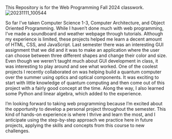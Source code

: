 This Repository is for the Web Programming Fall 2024 classwork.
![20231111_100544](https://github.com/user-attachments/assets/75fce2ba-51f0-46d8-87c9-33f9dc374916)


So far I’ve taken Computer Science 1-3, Computer Architecture, and Object Oriented Programming. 
While I haven’t done much with web programming, I’ve made a soundboard and weather webpage through tutorials. Although my experience is limited, 
these projects helped me learn a decent amount of HTML, CSS, and JavaScript. Last semester there was an interesting GUI assignment that we did and 
it was to make an application where the user can choose between three different shapes and change their color and size. 
Even though we weren’t taught much about GUI development in class, it was interesting to play around and see what worked. 
One of the coolest projects I recently collaborated on was helping build a quantum computer over the summer using optics and optical components. 
It was exciting to start with little knowledge of quantum computing and then come out of this project with a fairly good concept at the time. 
Along the way, I also learned some Python and linear algebra, which added to the experience. 

I’m looking forward to taking web programming because I’m excited about the opportunity to develop a personal project throughout the semester.
This kind of hands-on experience is where I thrive and learn the most, and I anticipate using the step-by-step approach we practice here in future projects,
applying the skills and concepts from this course to new challenges.
